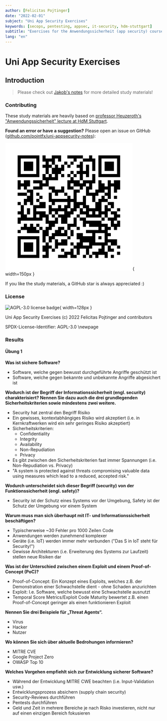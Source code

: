 ```yaml
---
author: [Felicitas Pojtinger]
date: "2022-02-01"
subject: "Uni App Security Exercises"
keywords: [secops, pentesting, appsec, it-security, hdm-stuttgart]
subtitle: "Exercises for the Anwendungssicherheit (app security) course at HdM Stuttgart"
lang: "en"
---
```


# Uni App Security Exercises

## Introduction

> Please check out [Jakob's notes](https://github.com/JakWai01/application-security) for more detailed study materials!

### Contributing

These study materials are heavily based on [professor Heuzeroth's "Anwendungssicherheit" lecture at HdM Stuttgart](https://www.hdm-stuttgart.de/studierende/abteilungen/sprachenzentrum/kursangebot/kursangebot/block?sgname=Medieninformatik+%28Bachelor%2C+7+Semester%29&blockname=Anwendungssicherheit&sgblockID=2573375&sgang=550033).

**Found an error or have a suggestion?** Please open an issue on GitHub ([github.com/pojntfx/uni-appsecurity-notes](https://github.com/pojntfx/uni-appsecurity-notes)):

![QR code to source repository](./static/qr.png){ width=150px }

If you like the study materials, a GitHub star is always appreciated :)

### License

![AGPL-3.0 license badge](https://www.gnu.org/graphics/agplv3-155x51.png){ width=128px }

Uni App Security Exercises (c) 2022 Felicitas Pojtinger and contributors

SPDX-License-Identifier: AGPL-3.0
\newpage

### Results

#### Übung 1

**Was ist sichere Software?**

- Software, welche gegen bewusst durchgeführte Angriffe geschützt ist
- Software, welche gegen bekannte und unbekannte Angriffe abgesichert ist

**Wodurch ist der Begriff der Informationssicherheit (engl. security) charakterisiert? Nennen Sie dazu auch die drei grundlegenden Sicherheitskriterien sowie mindestens zwei weitere.**

- Security hat zentral den Begriff Risiko
- Ein gewisses, kontextabhängiges Risiko wird akzeptiert (i.e. in Kernkraftwerken wird ein sehr geringes Risiko akzeptiert)
- Sicherheitskriterien:
  - Confidentiality
  - Integrity
  - Availability
  - Non-Repudiation
  - Privacy
- Es gibt zwischen den Sicherheitskriterien fast immer Spannungen (i.e. Non-Repudiation vs. Privacy)
- "A system is protected against threats compromising valuable data using measures which lead to a reduced, accepted risk."

**Wodurch unterscheidet sich dieser Begriff (security) von der Funktionssicherheit (engl. safety)?**

- Security ist der Schutz eines Systems vor der Umgebung, Safety ist der Schutz der Umgebung vor einem System

**Warum muss man sich überhaupt mit IT- und Informationssicherheit beschäftigen?**

- Typischerweise ~30 Fehler pro 1000 Zeilen Code
- Anwendungen werden zunehmend komplexer
- Geräte (i.e. IoT) werden immer mehr verbunden ("Das S in IoT steht für Security!")
- Gewisse Architekturen (i.e. Erweiterung des Systems zur Laufzeit) stellen neue Risiken dar

**Was ist der Unterschied zwischen einem Exploit und einem Proof-of-Concept (PoC)?**

- Proof-of-Concept: Ein Konzept eines Exploits, welches z.B. der Demonstration einer Schwachstelle dient - ohne Schaden anzurichten
- Exploit: I.e. Software, welche bewusst eine Schwachstelle ausnutzt
- Temporal Score Metrics/Exploit Code Maturity bewertet z.B. einen Proof-of-Concept geringer als einen funktionieren Exploit

**Nennen Sie drei Beispiele für „Threat Agents“.**

- Virus
- Hacker
- Nutzer

**Wo können Sie sich über aktuelle Bedrohungen informieren?**

- MITRE CVE
- Google Project Zero
- OWASP Top 10

**Welches Vorgehen empfiehlt sich zur Entwicklung sicherer Software?**

- Während der Entwicklung MITRE CWE beachten (i.e. Input-Validation usw.)
- Entwicklungsprozess absichern (supply chain security)
- Security-Reviews durchführen
- Pentests durchführen
- Geld und Zeit in mehrere Bereiche je nach Risko investieren, nicht nur auf einen einzigen Bereich fokusieren

